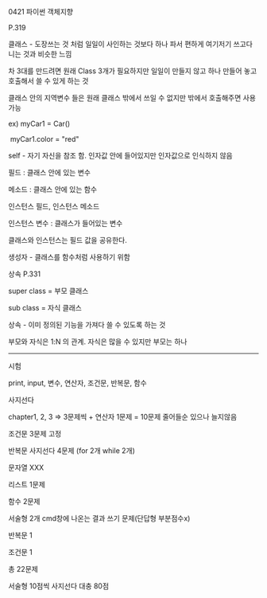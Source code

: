 0421 파이썬 객체지향

P.319

클래스 - 도장쓰는 것 처럼 일일이 사인하는 것보다 하나 파서 편하게 여기저기 쓰고다니는 것과 비슷한 느낌

차 3대를 만드려면 원래 Class 3개가 필요하지만 일일이 만들지 않고 하나 만들어 놓고 호출해서 쓸 수 있게 하는 것

클래스 안의 지역변수 들은 원래 클래스 밖에서 쓰일 수 없지만 밖에서 호출해주면 사용가능

ex) myCar1 = Car()

​	myCar1.color = "red"



self -  자기 자신을 참조 함. 인자값 안에 들어있지만 인자값으로 인식하지 않음

필드 : 클래스 안에 있는 변수

메소드 : 클래스 안에 있는 함수

인스턴스 필드, 인스턴스 메소드

인스턴스 변수 : 클래스가 들어있는 변수



클래스와 인스턴스는 필드 값을 공유한다. 



생성자 - 클래스를 함수처럼 사용하기 위함



상속 P.331

super class = 부모 클래스

sub class = 자식 클래스

상속 - 이미 정의된 기능을 가져다 쓸 수 있도록 하는 것 

부모와 자식은 1:N 의 관계. 자식은 많을 수 있지만 부모는 하나



----

시험

print, input, 변수, 연산자, 조건문, 반복문, 함수



사지선다 

chapter1, 2, 3 => 3문제씩 + 연산자 1문제 = 10문제 줄어들순 있으나 늘지않음

조건문 3문제 고정

반복문 사지선다 4문제 (for 2개 while 2개)

문자열 XXX

리스트 1문제

함수 2문제 



서술형 2개 cmd창에 나온는 결과 쓰기 문제(단답형 부분점수x)

반복문 1

조건문 1



총 22문제  

서술형 10점씩 사지선다 대충 80점